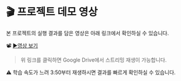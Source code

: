 # 🎬 프로젝트 데모 영상

본 프로젝트의 실행 결과를 담은 영상은 아래 링크에서 확인하실 수 있습니다.

📽️ [▶영상 보기](https://drive.google.com/file/d/1JJhd9iwnLM3l4NftBKpie8WMM24N8cQU/view?usp=sharing)

> 위 링크를 클릭하면 Google Drive에서 스트리밍 재생이 가능합니다.

⚠️ 학습 속도가 느려 3:50부터 재생하시면 결과를 빠르게 확인하실 수 있습니다.
